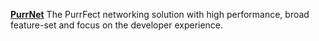 [**PurrNet**](github.com/PurrNet/PurrNet) The PurrFect networking solution with high performance, broad feature-set and focus on the developer experience.